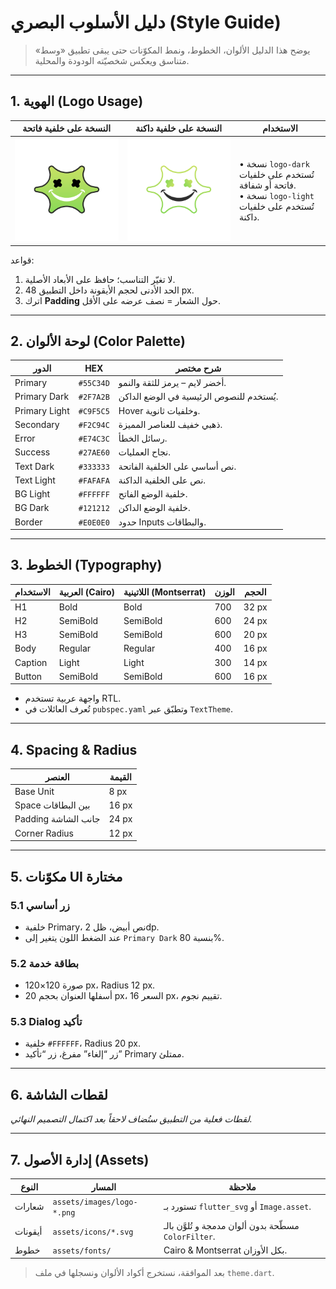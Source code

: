 # دليل الأسلوب البصري (Style Guide)

> يوضح هذا الدليل الألوان، الخطوط، ونمط المكوّنات حتى يبقى تطبيق «وسط» متناسق ويعكس شخصيّته الودودة والمحلية.

---

## 1. الهوية (Logo Usage)

| النسخة على خلفية فاتحة | النسخة على خلفية داكنة | الاستخدام |
| --- | --- | --- |
| ![logo-dark](../../assets/images/logo-dark.png) | ![logo-light](../../assets/images/logo-light.png) | • نسخة `logo-dark` تُستخدم على خلفيات فاتحة أو شفافة.<br>• نسخة `logo-light` تُستخدم على خلفيات داكنة. |

قواعد:
1. لا تغيّر التناسب؛ حافظ على الأبعاد الأصلية.  
2. الحد الأدنى لحجم الأيقونة داخل التطبيق 48 px.  
3. اترك **Padding** حول الشعار = نصف عرضه على الأقل.

---

## 2. لوحة الألوان (Color Palette)

| الدور | HEX | شرح مختصر |
| --- | --- | --- |
| Primary | `#55C34D` | أخضر لايم – يرمز للثقة والنمو. |
| Primary Dark | `#2F7A2B` | يُستخدم للنصوص الرئيسية في الوضع الداكن. |
| Primary Light | `#C9F5C5` | Hover وخلفيات ثانوية. |
| Secondary | `#F2C94C` | ذهبي خفيف للعناصر المميزة. |
| Error | `#E74C3C` | رسائل الخطأ. |
| Success | `#27AE60` | نجاح العمليات. |
| Text Dark | `#333333` | نص أساسي على الخلفية الفاتحة. |
| Text Light | `#FAFAFA` | نص على الخلفية الداكنة. |
| BG Light | `#FFFFFF` | خلفية الوضع الفاتح. |
| BG Dark | `#121212` | خلفية الوضع الداكن. |
| Border | `#E0E0E0` | حدود Inputs والبطاقات. |

---

## 3. الخطوط (Typography)

| الاستخدام | العربية (Cairo) | اللاتينية (Montserrat) | الوزن | الحجم |
| --- | --- | --- | --- | --- |
| H1 | Bold | Bold | 700 | 32 px |
| H2 | SemiBold | SemiBold | 600 | 24 px |
| H3 | SemiBold | SemiBold | 600 | 20 px |
| Body | Regular | Regular | 400 | 16 px |
| Caption | Light | Light | 300 | 14 px |
| Button | SemiBold | SemiBold | 600 | 16 px |

- واجهة عربية تستخدم RTL.
- تُعرف العائلات في `pubspec.yaml` وتطبّق عبر `TextTheme`.

---

## 4. Spacing & Radius

| العنصر | القيمة |
| --- | --- |
| Base Unit | 8 px |
| Space بين البطاقات | 16 px |
| Padding جانب الشاشة | 24 px |
| Corner Radius | 12 px |

---

## 5. مكوّنات UI مختارة

### 5.1 زر أساسي
- خلفية Primary، نص أبيض، ظل 2dp.  
- عند الضغط اللون يتغير إلى `Primary Dark` بنسبة 80%.

### 5.2 بطاقة خدمة
- صورة 120×120 px، Radius 12 px.  
- أسفلها العنوان بحجم 20 px، السعر 16 px، تقييم نجوم.

### 5.3 Dialog تأكيد
- خلفية `#FFFFFF`، Radius 20 px.  
- زر “إلغاء” مفرغ، زر “تأكيد” Primary ممتلئ.

---

## 6. لقطات الشاشة

*لقطات فعلية من التطبيق ستُضاف لاحقاً بعد اكتمال التصميم النهائي.*

---

## 7. إدارة الأصول (Assets)

| النوع | المسار | ملاحظة |
| --- | --- | --- |
| شعارات | `assets/images/logo-*.png` | تستورد بـ `flutter_svg` أو `Image.asset`. |
| أيقونات | `assets/icons/*.svg` | مسطّحة بدون ألوان مدمجة و تُلوَّن بالـ `ColorFilter`. |
| خطوط | `assets/fonts/` | Cairo & Montserrat بكل الأوزان. |

> بعد الموافقة، نستخرج أكواد الألوان ونسجلها في ملف `theme.dart`.

